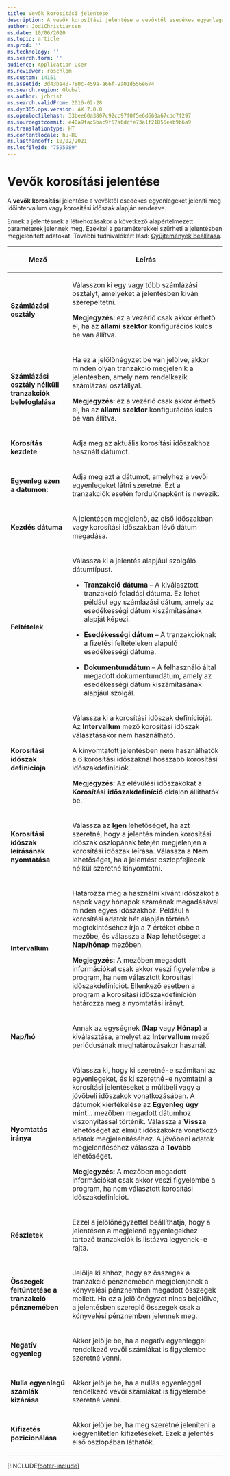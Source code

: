 ```yaml
---
title: Vevők korosítási jelentése
description: A vevők korosítási jelentése a vevőktől esedékes egyenlegeket jeleníti meg időintervallum vagy korosítási időszak alapján rendezve.
author: JodiChristiansen
ms.date: 10/06/2020
ms.topic: article
ms.prod: ''
ms.technology: ''
ms.search.form: ''
audience: Application User
ms.reviewer: roschlom
ms.custom: 14151
ms.assetid: 3d43ba40-780c-459a-a66f-9a01d556e674
ms.search.region: Global
ms.author: jchrist
ms.search.validFrom: 2016-02-28
ms.dyn365.ops.version: AX 7.0.0
ms.openlocfilehash: 33bee60a3807c92cc97f0f5e6d660a67cdd7f297
ms.sourcegitcommit: e40a9fac5bac9f57a6dcfe73a1f21856eab9b6a9
ms.translationtype: HT
ms.contentlocale: hu-HU
ms.lasthandoff: 10/02/2021
ms.locfileid: "7595089"
---
```

# <a name="customer-aging-report"></a>Vevők korosítási jelentése 

A **vevők korosítási** jelentése a vevőktől esedékes egyenlegeket jeleníti meg időintervallum vagy korosítási időszak alapján rendezve.

Ennek a jelentésnek a létrehozásakor a következő alapértelmezett paraméterek jelennek meg. Ezekkel a paraméterekkel szűrheti a jelentésben megjelenített adatokat. További tudnivalókért lásd: [Gyűjtemények beállítása](set-up-collections.md).

<table>
<colgroup>
<col>
<col>
</colgroup>
<thead>
<tr class="header">
<th><p>Mező</p></th>
<th><p>Leírás</p></th>
</tr>
</thead>
<tbody>
<tr class="odd">
<td><p><strong>Számlázási osztály</strong></p></td>
<td><p>Válasszon ki egy vagy több számlázási osztályt, amelyeket a jelentésben kíván szerepeltetni.</p>
<div class="alert">

**Megjegyzés:** ez a vezérlő csak akkor érhető el, ha az <STRONG>állami szektor</STRONG> konfigurációs kulcs be van állítva.</P>


</div></td>
</tr>
<tr class="even">
<td><p><strong>Számlázási osztály nélküli tranzakciók belefoglalása</strong></p></td>
<td><p>Ha ez a jelölőnégyzet be van jelölve, akkor minden olyan tranzakció megjelenik a jelentésben, amely nem rendelkezik számlázási osztállyal.</p>
<div class="alert">

**Megjegyzés:** ez a vezérlő csak akkor érhető el, ha az <STRONG>állami szektor</STRONG> konfigurációs kulcs be van állítva.</P>

</div></td>
</tr>
<tr class="odd">
<td><p><strong>Korosítás kezdete</strong></p></td>
<td><p>Adja meg az aktuális korosítási időszakhoz használt dátumot.</p></td>
</tr>
<tr class="odd">
<td><p><strong>Egyenleg ezen a dátumon:</strong></p></td>
<td><p>Adja meg azt a dátumot, amelyhez a vevői egyenlegeket látni szeretné. Ezt a tranzakciók esetén fordulónapként is nevezik.</p></td>
</tr>
<tr class="even">
<td><p><strong>Kezdés dátuma</strong></p></td>
<td><p>A jelentésen megjelenő, az első időszakban vagy korosítási időszakban lévő dátum megadása.</p></td>
</tr>
<tr class="odd">
<td><p><strong>Feltételek</strong></p></td>
<td><p>Válassza ki a jelentés alapjául szolgáló dátumtípust.</p>
<ul>
<li><p><strong>Tranzakció dátuma</strong> – A kiválasztott tranzakció feladási dátuma. Ez lehet például egy számlázási dátum, amely az esedékességi dátum kiszámításának alapját képezi.</p></li>
<li><p><strong>Esedékességi dátum</strong> –  A tranzakcióknak a fizetési feltételeken alapuló esedékességi dátuma.</p></li>
<li><p><strong>Dokumentumdátum</strong>  – A felhasználó által megadott dokumentumdátum, amely az esedékességi dátum kiszámításának alapjául szolgál.</p></li>
</ul></td>
</tr>
<tr class="even">
<td><p><strong>Korosítási időszak definíciója</strong></p></td>
<td><p>Válassza ki a korosítási időszak definícióját. Az <strong>Intervallum</strong> mező korosítási időszak választásakor nem használható.</p>
<p>A kinyomtatott jelentésben nem használhatók a 6 korosítási időszaknál hosszabb korosítási időszakdefiníciók.</p>
<div class="alert">

**Megjegyzés:** Az elévülési időszakokat a <STRONG>Korosítási időszakdefiníció</STRONG> oldalon állíthatók be.</P>


</div></td>
</tr>
<tr class="odd">
<td><p><strong>Korosítási időszak leírásának nyomtatása</strong></p></td>
<td><p>Válassza az <strong>Igen</strong> lehetőséget, ha azt szeretné, hogy a jelentés minden korosítási időszak oszlopának tetején megjelenjen a korosítási időszak leírása. Válassza a <strong>Nem</strong> lehetőséget, ha a jelentést oszlopfejlécek nélkül szeretné kinyomtatni.</p></td>
</tr>
<tr class="even">
<td><p><strong>Intervallum</strong></p></td>
<td><p>Határozza meg a használni kívánt időszakot a napok vagy hónapok számának megadásával minden egyes időszakhoz. Például a korosítási adatok hét alapján történő megtekintéséhez írja a 7 értéket ebbe a mezőbe, és válassza a <strong>Nap</strong> lehetőséget a <strong>Nap/hónap</strong> mezőben.</p>
<div class="alert">

**Megjegyzés:** A mezőben megadott információkat csak akkor veszi figyelembe a program, ha nem választott korosítási időszakdefiníciót. Ellenkező esetben a program a korosítási időszakdefiníción határozza meg a nyomtatási irányt.</P>


</div></td>
</tr>
<tr class="odd">
<td><p><strong>Nap/hó</strong></p></td>
<td><p>Annak az egységnek (<strong>Nap</strong> vagy <strong>Hónap</strong>) a kiválasztása, amelyet az <strong>Intervallum</strong> mező periódusának meghatározásakor használ.</p></td>
</tr>
<tr class="even">
<td><p><strong>Nyomtatás iránya</strong></p></td>
<td><p>Válassza ki, hogy ki szeretné-e számítani az egyenlegeket, és ki szeretné-e nyomtatni a korosítási jelentéseket a múltbeli vagy a jövőbeli időszakok vonatkozásában. A dátumok kiértékelése az <strong>Egyenleg úgy mint...</strong> mezőben megadott dátumhoz viszonyítással történik. Válassza a <strong>Vissza</strong> lehetőséget az elmúlt időszakokra vonatkozó adatok megjelenítéséhez. A jövőbeni adatok megjelenítéséhez válassza a <strong>Tovább</strong> lehetőséget.</p>
<div class="alert">
  
<STRONG>Megjegyzés:</STRONG> A mezőben megadott információkat csak akkor veszi figyelembe a program, ha nem választott korosítási időszakdefiníciót.</P>


</div></td>
</tr>
<tr class="odd">
<td><p><strong>Részletek</strong></p></td>
<td><p>Ezzel a jelölőnégyzettel beállíthatja, hogy a jelentésen a megjelenő egyenlegekhez tartozó tranzakciók is listázva legyenek-e rajta.</p></td>
</tr>
<tr class="even">
<td><p><strong>Összegek feltüntetése a tranzakció pénznemében</strong></p></td>
<td><p>Jelölje ki ahhoz, hogy az összegek a tranzakció pénznemében megjelenjenek a könyvelési pénznemben megadott összegek mellett. Ha ez a jelölőnégyzet nincs bejelölve, a jelentésben szereplő összegek csak a könyvelési pénznemben jelennek meg.</p></td>
</tr>
<tr class="odd">
<td><p><strong>Negatív egyenleg</strong></p></td>
<td><p>Akkor jelölje be, ha a negatív egyenleggel rendelkező vevői számlákat is figyelembe szeretné venni.</p></td>
</tr>
<tr class="even">
<td><p><strong>Nulla egyenlegű számlák kizárása</strong></p></td>
<td><p>Akkor jelölje be, ha a nullás egyenleggel rendelkező vevői számlákat is figyelembe szeretné venni.</p></td>
</tr>
<tr class="odd">
<td><p><strong>Kifizetés pozicionálása</strong></p></td>
<td><p>Akkor jelölje be, ha meg szeretné jeleníteni a kiegyenlítetlen kifizetéseket. Ezek a jelentés első oszlopában láthatók.</p></td>
</tr>
</tbody>
</table>



[!INCLUDE[footer-include](../../includes/footer-banner.md)]